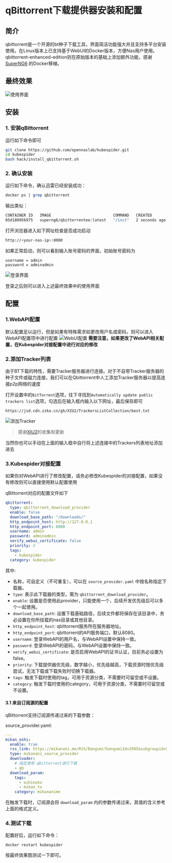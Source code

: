 # qBittorrent下载提供器安装和配置
## 简介
qbittorrent是一个开源的bt种子下载工具，界面简洁功能强大并且支持多平台安装使用。在Linux版本上已支持基于WebUI的Docker版本，方便Nas用户使用。qbittorrent-enhanced-edition则在原始版本的基础上添加额外功能，感谢 [SuperNG6](https://github.com/SuperNG6/Docker-qBittorrent-Enhanced-Edition) 的Docker移植。

## 最终效果
![使用界面](./images/final_show.gif)

## 安装
### 1. 安装qBittorrent
运行如下命令即可
```sh
git clone https://github.com/opennaslab/kubespider.git
cd kubespider
bash hack/install_qbittorrent.sh
```

### 2. 确认安装
运行如下命令，确认迅雷已经安装成功：
```sh
docker ps | grep qbittorrent
```
输出类似：
```sh
CONTAINER ID   IMAGE                           COMMAND   CREATED         STATUS        PORTS     NAMES
05d180956975   superng6/qbittorrentee:latest   "/init"   2 seconds ago   Up 1 second             qbittorrentee
```

打开浏览器进入如下网址检查是否成功启动
```sh
http://<your-nas-ip>:8080
```
如果正常启动，则可以看到输入账号密码的界面，初始账号密码为
```
username = admin
password = adminadmin
```
![登录界面](images/login_page.png)

登录之后则可以进入上述最终效果中的使用界面

## 配置
### 1.WebAPI配置
默认配置足以运行，但是如果有特殊需求如更改用户名或密码，则可以进入WebAPI配置项中进行配置
![WebUI配置](images/webui_config.png)
**需要注意，如果更改了WebAPI相关配置，在Kubespider对接配置中进行对应的修改**

### 2.添加Tracker列表
由于BT下载的特性，需要Tracker服务器进行连接。对于不自带Tracker服务器的种子文件或磁力连接，我们可以在Qbittorrent中人工添加Tracker服务器以提高连接p2p网络的速度

打开设置中的`BitTorrent`选项，往下寻找到`Automatically update public trackers list`选项，勾选后在输入框内输入以下网址，最后保存即可

```
https://jsd.cdn.zzko.cn/gh/XIU2/TrackersListCollection/best.txt
```

![添加Tracker](images/add_tracker.png)

> 感谢[XIU2](https://github.com/XIU2/TrackersListCollection)的收集和更新

当然你也可以手动在上面的输入框中自行将上述连接中的Trackers列表地址添加进去

### 3.Kubespider对接配置

如果你对WebAPI进行了修改配置，请务必修改Kubespider的对接配置，如果没有修改则可以直接使用默认配置使用

qBittorrent对应的配置文件如下

```yaml
qbittorrent:
  type: qbittorrent_download_provider
  enable: false
  download_base_path: "/downloads/"
  http_endpoint_host: http://127.0.0.1
  http_endpoint_port: 8080
  username: admin
  password: adminadmin
  verify_webui_certificate: false
  priority: 2
  tags:
    - kubespider
  category: kubespider
```

其中:

* 名称，可自定义（不可重复），可以在 `source_provider.yaml` 中按名称指定下载器。
* `type`: 表示此下载器的类型，需为 `qbittorrent_download_provider`。
* `enable`: 设置是否使用此provider，只能使用一个，后续开发优先级后可以多个一起使用。
* `download_base_path`: 设置下载基础路径，后续文件都将保存在该目录中，务必设置在你所挂载的nas目录或其他目录。
* `http_endpoint_host`: qbittorrent服务所在服务器地址。
* `http_endpoint_port`: qbittorrent的API服务端口，默认8080。
* `username`: 登录WebAPI的用户名，与WebAPI设置中保持一致。
* `password`: 登录WebAPI的密码，与WebAPI设置中保持一致。
* `verify_webui_certificate`: 是否启用WebAPI的证书认证，目前务必设置为false。
* `priority`: 下载提供器优先级，数字越小，优先级越高，下载资源时按优先级尝试，无法下载或下载失败时切换下载器。
* `tags`: 触发下载时使用的tag，可用于资源分类，不需要时可留空或不设置。
* `category`: 触发下载时使用的category，可用于资源分类，不需要时可留空或不设置。

#### 3.1 来自订阅源的配置

qBittorrent支持订阅源传递过来的下载参数：

source_provider.yaml:

```yaml
---
mikan_oshi:
  enable: true
  rss_link: https://mikanani.me/RSS/Bangumi?bangumiId=2995&subgroupid=534
  type: mikanani_source_provider
  downloader:
    # 指定使用 qBittorrent进行下载
    - qb
  download_param:
    tags:
      - oshinoko
      - mikan_tv
    category: mikananime
```

在触发下载时，订阅源会将 `download_param` 内的参数传递过来，其值的含义参考上面的格式定义。

### 4.测试下载
配置好后，运行如下命令：
```
docker restart kubespider
```
按最终效果图测试一下即可。
